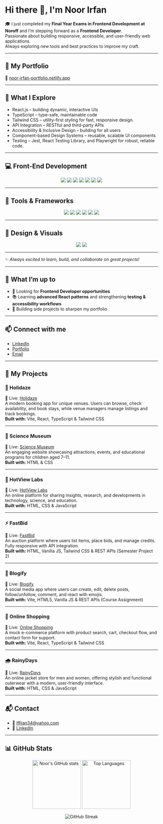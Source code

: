 # Hi there 👋, I'm Noor Irfan  

🎓 I just completed my **Final Year Exams in Frontend Development at Noroff** and I’m stepping forward as a **Frontend Developer**.  
 Passionate about building responsive, accessible, and user-friendly web applications.  
 Always exploring new tools and best practices to improve my craft.  

---

## 🎨 My Portfolio  
🔗 [noor-irfan-portfolio.netlify.app](https://noor-irfan-portfolio.netlify.app)  

---

## 🌿 What I Explore  
- React.js – building dynamic, interactive UIs  
- TypeScript – type-safe, maintainable code  
- Tailwind CSS – utility-first styling for fast, responsive design.  
- API Integration – RESTful and third-party APIs  
- Accessibility & Inclusive Design – building for all users  
- Component-based Design Systems – reusable, scalable UI components  
- Testing – Jest, React Testing Library, and Playwright for robust, reliable code.  

---

## 💻 Front-End Development  
<p align="center">
  <img src="https://img.shields.io/badge/React-61DAFB?style=for-the-badge&logo=react&logoColor=black" />
  <img src="https://img.shields.io/badge/Next.js-000000?style=for-the-badge&logo=next.js&logoColor=white" />
  <img src="https://img.shields.io/badge/TypeScript-3178C6?style=for-the-badge&logo=typescript&logoColor=white" />
  <img src="https://img.shields.io/badge/JavaScript-F7DF1E?style=for-the-badge&logo=javascript&logoColor=black" />
  <img src="https://img.shields.io/badge/HTML5-E34F26?style=for-the-badge&logo=html5&logoColor=white" />
  <img src="https://img.shields.io/badge/CSS3-1572B6?style=for-the-badge&logo=css3&logoColor=white" />
  <img src="https://img.shields.io/badge/TailwindCSS-38B2AC?style=for-the-badge&logo=tailwind-css&logoColor=white" />
</p>

---

## 🧰 Tools & Frameworks  
<p align="center">
  <img src="https://img.shields.io/badge/Vite-646CFF?style=for-the-badge&logo=vite&logoColor=white" />
  <img src="https://img.shields.io/badge/Vitest-6E9F18?style=for-the-badge&logo=vitest&logoColor=white" />
  <img src="https://img.shields.io/badge/Playwright-2EAD33?style=for-the-badge&logo=playwright&logoColor=white" />
  <img src="https://img.shields.io/badge/GitHub-181717?style=for-the-badge&logo=github&logoColor=white" />
  <img src="https://img.shields.io/badge/VS%20Code-007ACC?style=for-the-badge&logo=visual-studio-code&logoColor=white" />
  <img src="https://img.shields.io/badge/Sass-CC6699?style=for-the-badge&logo=sass&logoColor=white" />
</p>

---

## 🎨 Design & Visuals  
<p align="center">
  <img src="https://img.shields.io/badge/Figma-F24E1E?style=for-the-badge&logo=figma&logoColor=white" />
  <img src="https://img.shields.io/badge/Canva-00C4CC?style=for-the-badge&logo=canva&logoColor=white" />
</p>

---

✨ *Always excited to learn, build, and collaborate on great projects!*  

---

## 🌱 What I’m up to  
- 🌟 Looking for **Frontend Developer opportunities**  
- 📚 Learning **advanced React patterns** and strengthening **testing & accessibility workflows**  
- 🎯 Building side projects to sharpen my portfolio  

---

## 📫 Connect with me  
- [LinkedIn](https://www.linkedin.com/in/noor-irfan-03b2202a2/)  
- [Portfolio](https://noor-irfan.netlify.app)  
- [Email](mailto:iffijan34@yahoo.com)  

---

## 🚀 My Projects  

### 🏡 Holidaze  
🔗 Live: [Holidaze](https://noor807holidaze.netlify.app)  
A modern booking app for unique venues. Users can browse, check availability, and book stays, while venue managers manage listings and track bookings.  
**Built with:** Vite, React, TypeScript & Tailwind CSS  

---

### 🧪 Science Museum  
🔗 Live: [Science Museum](https://lillestrom-smuseum.netlify.app)  
An engaging website showcasing attractions, events, and educational programs for children aged 7–11.  
**Built with:** HTML & CSS  

---

### 🔬 HotView Labs  
🔗 Live: [HotView Labs](https://pagehotviewlabs.netlify.app)  
An online platform for sharing insights, research, and developments in technology, science, and education.  
**Built with:** HTML, CSS & JavaScript  

---

### ⚡ FastBid  
🔗 Live: [FastBid](https://2fast2bid.netlify.app)  
An auction platform where users list items, place bids, and manage credits. Fully responsive with API integration.  
**Built with:** HTML, Vanilla JS, Tailwind CSS & REST APIs (Semester Project 2)  

---

### 📝 Blogify  
🔗 Live: [Blogify](https://blogify-cajs2.netlify.app/auth/login/)  
A social media app where users can create, edit, delete posts, follow/unfollow, comment, and react with emojis.  
**Built with:** Vite, HTML5, Vanilla JS & REST APIs (Course Assignment)  

---

### 🛒 Online Shopping  
🔗 Live: [Online Shopping](https://nortombet.netlify.app)  
A mock e-commerce platform with product search, cart, checkout flow, and contact form for support.  
**Built with:** Vite, React, TypeScript & Tailwind CSS  

---

### 🌧 RainyDays  
🔗 Live: [RainyDays](https://noroff-rainydays.netlify.app)  
An online jacket store for men and women, offering stylish and functional outerwear with a modern, user-friendly interface.  
**Built with:** HTML, CSS & JavaScript  

---

## 📬 Contact   
- 📧 iffijan34@yahoo.com  
- 🔗 [LinkedIn](https://www.linkedin.com/in/noor-irfan-03b2202a2/)  

---

## 📊 GitHub Stats  

<p align="center">
  <img src="https://github-readme-stats.vercel.app/api?username=Noor807&show_icons=true&theme=radical" alt="Noor's GitHub stats" height="160" />
  <img src="https://github-readme-stats.vercel.app/api/top-langs/?username=Noor807&layout=compact&theme=radical" alt="Top Languages" height="160" />
</p>

<p align="center">
  <img src="https://streak-stats.demolab.com?user=Noor807&theme=radical&hide_border=true" alt="GitHub Streak" />
</p>

